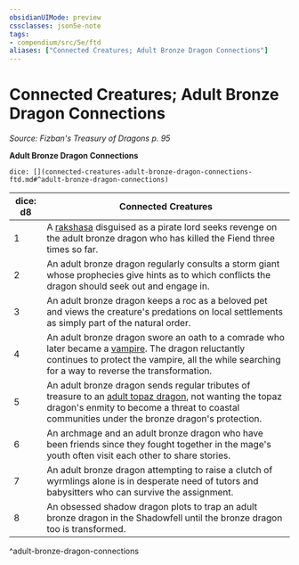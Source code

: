 ```yaml
---
obsidianUIMode: preview
cssclasses: json5e-note
tags:
- compendium/src/5e/ftd
aliases: ["Connected Creatures; Adult Bronze Dragon Connections"]
---
```

# Connected Creatures; Adult Bronze Dragon Connections
*Source: Fizban's Treasury of Dragons p. 95* 

**Adult Bronze Dragon Connections**

`dice: [](connected-creatures-adult-bronze-dragon-connections-ftd.md#^adult-bronze-dragon-connections)`

| dice: d8 | Connected Creatures |
|----------|---------------------|
| 1 | A [rakshasa](compendium/bestiary/fiend/rakshasa.md) disguised as a pirate lord seeks revenge on the adult bronze dragon who has killed the Fiend three times so far. |
| 2 | An adult bronze dragon regularly consults a storm giant whose prophecies give hints as to which conflicts the dragon should seek out and engage in. |
| 3 | An adult bronze dragon keeps a roc as a beloved pet and views the creature's predations on local settlements as simply part of the natural order. |
| 4 | An adult bronze dragon swore an oath to a comrade who later became a [vampire](compendium/bestiary/undead/vampire.md). The dragon reluctantly continues to protect the vampire, all the while searching for a way to reverse the transformation. |
| 5 | An adult bronze dragon sends regular tributes of treasure to an [adult topaz dragon](compendium/bestiary/dragon/adult-topaz-dragon-ftd.md), not wanting the topaz dragon's enmity to become a threat to coastal communities under the bronze dragon's protection. |
| 6 | An archmage and an adult bronze dragon who have been friends since they fought together in the mage's youth often visit each other to share stories. |
| 7 | An adult bronze dragon attempting to raise a clutch of wyrmlings alone is in desperate need of tutors and babysitters who can survive the assignment. |
| 8 | An obsessed shadow dragon plots to trap an adult bronze dragon in the Shadowfell until the bronze dragon too is transformed. |
^adult-bronze-dragon-connections